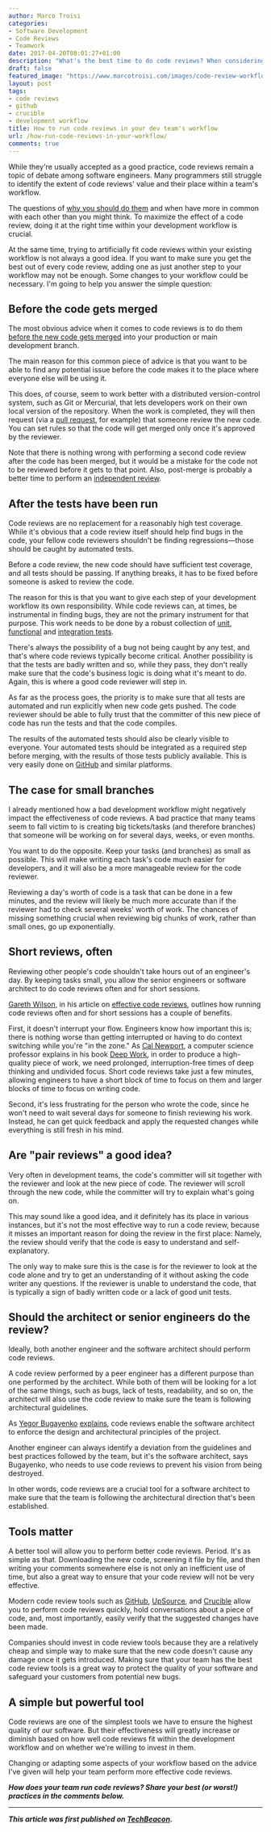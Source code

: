 ```yaml
---
author: Marco Troisi
categories:
- Software Development
- Code Reviews
- Teamwork
date: 2017-04-20T08:01:27+01:00
description: "What's the best time to do code reviews? When considering your development or DevOps workflow."
draft: false
featured_image: "https://www.marcotroisi.com/images/code-review-workflow.jpg"
layout: post
tags:
- code reviews
- github
- crucible
- development workflow
title: How to run code reviews in your dev team's workflow
url: /how-run-code-reviews-in-your-workflow/
comments: true
---
```


While they're usually accepted as a good practice, code reviews remain a topic of debate among software engineers. Many programmers still struggle to identify the extent of code reviews' value and their place within a team's workflow.

The questions of [why you should do them](http://marcotroisi.com/the-ethics-of-code-reviews/) and when have more in common with each other than you might think. To maximize the effect of a code review, doing it at the right time within your development workflow is crucial.

At the same time, trying to artificially fit code reviews within your existing workflow is not always a good idea. If you want to make sure you get the best out of every code review, adding one as just another step to your workflow may not be enough. Some changes to your workflow could be necessary. I'm going to help you answer the simple question:

## Before the code gets merged

The most obvious advice when it comes to code reviews is to do them [before the new code gets merged](http://softwareengineering.stackexchange.com/a/121665) into your production or main development branch.

The main reason for this common piece of advice is that you want to be able to find any potential issue before the code makes it to the place where everyone else will be using it.

This does, of course, seem to work better with a distributed version-control system, such as Git or Mercurial, that lets developers work on their own local version of the repository. When the work is completed, they will then request (via a [pull request](https://help.github.com/articles/about-pull-requests/), for example) that someone review the new code. You can set rules so that the code will get merged only once it's approved by the reviewer.

Note that there is nothing wrong with performing a second code review after the code has been merged, but it would be a mistake for the code not to be reviewed before it gets to that point. Also, post-merge is probably a better time to perform an [independent review](http://www.yegor256.com/2014/12/18/independent-technical-reviews.html).

## After the tests have been run

Code reviews are no replacement for a reasonably high test coverage. While it's obvious that a code review itself should help find bugs in the code, your fellow code reviewers shouldn't be finding regressions—those should be caught by automated tests.

Before a code review, the new code should have sufficient test coverage, and all tests should be passing. If anything breaks, it has to be fixed before someone is asked to review the code.

The reason for this is that you want to give each step of your development workflow its own responsibility. While code reviews can, at times, be instrumental in finding bugs, they are not the primary instrument for that purpose. This work needs to be done by a robust collection of [unit](https://en.wikipedia.org/wiki/Unit_testing), [functional](https://en.wikipedia.org/wiki/Functional_testing) and [integration tests](https://en.wikipedia.org/wiki/Integration_testing).

There's always the possibility of a bug not being caught by any test, and that's where code reviews typically become critical. Another possibility is that the tests are badly written and so, while they pass, they don't really make sure that the code's business logic is doing what it's meant to do. Again, this is where a good code reviewer will step in.

As far as the process goes, the priority is to make sure that all tests are automated and run explicitly when new code gets pushed. The code reviewer should be able to fully trust that the committer of this new piece of code has run the tests and that the code compiles.

The results of the automated tests should also be clearly visible to everyone. Your automated tests should be integrated as a required step before merging, with the results of those tests publicly available. This is very easily done on [GitHub](https://help.github.com/articles/enabling-required-status-checks/) and similar platforms.

## The case for small branches

I already mentioned how a bad development workflow might negatively impact the effectiveness of code reviews. A bad practice that many teams seem to fall victim to is creating big tickets/tasks (and therefore branches) that someone will be working on for several days, weeks, or even months.

You want to do the opposite. Keep your tasks (and branches) as small as possible. This will make writing each task's code much easier for developers, and it will also be a more manageable review for the code reviewer.

Reviewing a day's worth of code is a task that can be done in a few minutes, and the review will likely be much more accurate than if the reviewer had to check several weeks' worth of work. The chances of missing something crucial when reviewing big chunks of work, rather than small ones, go up exponentially.

## Short reviews, often

Reviewing other people's code shouldn't take hours out of an engineer's day. By keeping tasks small, you allow the senior engineers or software architect to do code reviews often and for short sessions.

[Gareth Wilson](https://twitter.com/_gw?lang=en), in his article on [effective code reviews](https://blog.fogcreek.com/effective-code-reviews-9-tips-from-a-converted-skeptic/), outlines how running code reviews often and for short sessions has a couple of benefits.

First, it doesn't interrupt your flow. Engineers know how important this is; there is nothing worse than getting interrupted or having to do context switching while you're "in the zone." As [Cal Newport](http://calnewport.com/blog/), a computer science professor explains in his book [Deep Work](https://www.amazon.com/Deep-Work-Focused-Success-Distracted-ebook/dp/B013UWFM52/ref=sr_1_1?ie=UTF8&qid=1488218902&sr=8-1&keywords=deep+work), in order to produce a high-quality piece of work, we need prolonged, interruption-free times of deep thinking and undivided focus. Short code reviews take just a few minutes, allowing engineers to have a short block of time to focus on them and larger blocks of time to focus on writing code.

Second, it's less frustrating for the person who wrote the code, since he won't need to wait several days for someone to finish reviewing his work. Instead, he can get quick feedback and apply the requested changes while everything is still fresh in his mind.

## Are "pair reviews" a good idea?

Very often in development teams, the code's committer will sit together with the reviewer and look at the new piece of code. The reviewer will scroll through the new code, while the committer will try to explain what's going on.

This may sound like a good idea, and it definitely has its place in various instances, but it's not the most effective way to run a code review, because it misses an important reason for doing the review in the first place: Namely, the review should verify that the code is easy to understand and self-explanatory.

The only way to make sure this is the case is for the reviewer to look at the code alone and try to get an understanding of it without asking the code writer any questions. If the reviewer is unable to understand the code, that is typically a sign of badly written code or a lack of good unit tests.

## Should the architect or senior engineers do the review?

Ideally, both another engineer and the software architect should perform code reviews.

A code review performed by a peer engineer has a different purpose than one performed by the architect. While both of them will be looking for a lot of the same things, such as bugs, lack of tests, readability, and so on, the architect will also use the code review to make sure the team is following architectural guidelines.

As [Yegor Bugayenko](http://www.yegor256.com/) [explains](http://www.yegor256.com/2015/05/13/two-instruments-of-software-architect.html#reviews), code reviews enable the software architect to enforce the design and architectural principles of the project.

Another engineer can always identify a deviation from the guidelines and best practices followed by the team, but it's the software architect, says Bugayenko, who needs to use code reviews to prevent his vision from being destroyed.

In other words, code reviews are a crucial tool for a software architect to make sure that the team is following the architectural direction that's been established.

## Tools matter

A better tool will allow you to perform better code reviews. Period. It's as simple as that. Downloading the new code, screening it file by file, and then writing your comments somewhere else is not only an inefficient use of time, but also a great way to ensure that your code review will not be very effective.

Modern code review tools such as [GitHub](http://marcotroisi.com/right-tools-for-programming/#code-review), [UpSource](https://www.jetbrains.com/upsource/), and [Crucible](https://www.atlassian.com/software/crucible) allow you to perform code reviews quickly, hold conversations about a piece of code, and, most importantly, easily verify that the suggested changes have been made.

Companies should invest in code review tools because they are a relatively cheap and simple way to make sure that the new code doesn't cause any damage once it gets introduced. Making sure that your team has the best code review tools is a great way to protect the quality of your software and safeguard your customers from potential new bugs.

## A simple but powerful tool

Code reviews are one of the simplest tools we have to ensure the highest quality of our software. But their effectiveness will greatly increase or diminish based on how well code reviews fit within the development workflow and on whether we're willing to invest in them.

Changing or adapting some aspects of your workflow based on the advice I've given will help your team perform more effective code reviews. 

***How does your team run code reviews? Share your best (or worst!) practices in the comments below.***

*** 

***This article was first published on [TechBeacon](https://techbeacon.com/how-run-code-reviews-your-dev-teams-workflow).***
